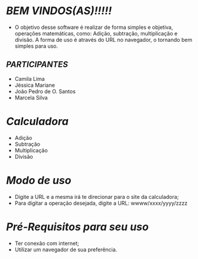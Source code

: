 # ***BEM VINDOS(AS)!!!!!***

- O objetivo desse software é realizar de forma simples e objetiva, operações matemáticas, como: Adição, subtração, multiplicação e divisão. A forma de uso é através do URL no navegador, o tornando bem simples para uso.   

## ***PARTICIPANTES*** 
- Camila Lima
- Jéssica Mariane 
- João Pedro de O. Santos
- Marcela Silva

# ***Calculadora***
  - Adição
  - Subtração
  - Multiplicação
  - Divisão

# ***Modo de uso*** 
- Digite a URL e a mesma irá te direcionar para o site da calculadora;
- Para digitar a operação desejada, digite a URL: wwww/xxxx/yyyy/zzzz

# ***Pré-Requisitos para seu uso***
- Ter conexão com internet;
- Utilizar um navegador de sua preferência.